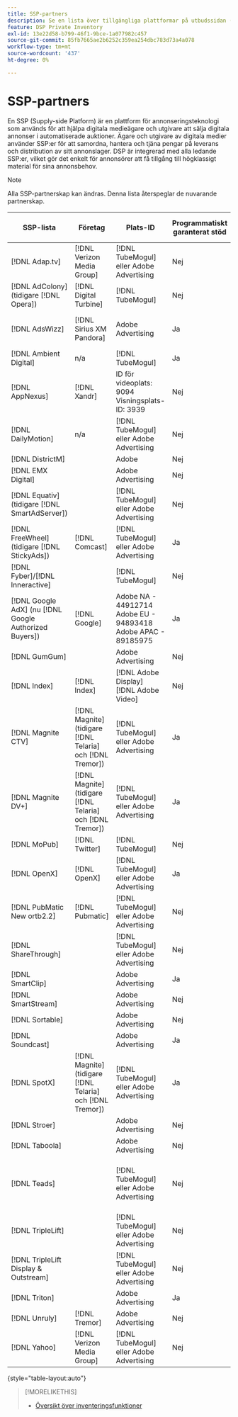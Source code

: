 ```yaml
---
title: SSP-partners
description: Se en lista över tillgängliga plattformar på utbudssidan (SSP) och öppna Exchange-partners.
feature: DSP Private Inventory
exl-id: 13e22d58-b799-46f1-9bce-1a077982c457
source-git-commit: 85fb7665ae2b6252c359ea254dbc783d73a4a078
workflow-type: tm+mt
source-wordcount: '437'
ht-degree: 0%

---
```


# SSP-partners

En SSP (Supply-side Platform) är en plattform för annonseringsteknologi som används för att hjälpa digitala medieägare och utgivare att sälja digitala annonser i automatiserade auktioner. Ägare och utgivare av digitala medier använder SSP:er för att samordna, hantera och tjäna pengar på leverans och distribution av sitt annonslager. DSP är integrerad med alla ledande SSP:er, vilket gör det enkelt för annonsörer att få tillgång till högklassigt material för sina annonsbehov.

>[!NOTE]
>
>Alla SSP-partnerskap kan ändras. Denna lista återspeglar de nuvarande partnerskap.

| SSP-lista | Företag | Plats-ID | Programmatiskt garanterat stöd | Län | Valuta som stöds | Video Desktop | Video Mobile | Video CTV | Display Desktop | Visa mobil | Inbyggd visning | Ljuddator och mobil |
|--- |--- |--- |--- |--- |--- |--- |--- |--- |--- |--- |--- |--- |
| [!DNL Adap.tv] | [!DNL Verizon Media Group] | [!DNL TubeMogul] eller Adobe Advertising | Nej | Global | USD | X | X | X |  |  |  |  |
| [!DNL AdColony] (tidigare [!DNL Opera]) | [!DNL Digital Turbine] | [!DNL TubeMogul] | Nej | Global | USD |  | x |  | x | x |  |  |
| [!DNL AdsWizz] | [!DNL Sirius XM Pandora] | Adobe Advertising | Ja | Global | US-dollar, EUR, GBP |  |  |  |  |  |  | x |
| [!DNL Ambient Digital] | n/a | [!DNL TubeMogul] | Ja | SEA | USD |  | x |  | x |  |  | x |
| [!DNL AppNexus] | [!DNL Xandr] | ID för videoplats: 9094<br>Visningsplats-ID: 3939 | Nej | Global | USD | x | x | x | x | x |  |  |
| [!DNL DailyMotion] | n/a | [!DNL TubeMogul] eller Adobe Advertising | Nej | USA och EMEA | USD, EUR | x | x | x |  |  |  |  |
| [!DNL DistrictM] |  | Adobe | Nej | USA/CA | USD |  |  |  | x | x |  |  |
| [!DNL EMX Digital] |  | Adobe Advertising | Nej | USA/CA | USD | x | x | x |  |  |  |  |
| [!DNL Equativ] (tidigare [!DNL SmartAdServer]) |  | [!DNL TubeMogul] eller Adobe Advertising | Nej | Global | USD, EUR | x | x |  | x | x |  |  |
| [!DNL FreeWheel] (tidigare [!DNL StickyAds]) | [!DNL Comcast] | [!DNL TubeMogul] eller Adobe Advertising | Ja | Global | USD, EUR, AUD, GBP | x | x | x |  |  |  |  |
| [!DNL Fyber]/[!DNL Inneractive] |  | [!DNL TubeMogul] | Nej | Global | USD | x | x |  |  |  |  |  |
| [!DNL Google AdX] (nu [!DNL Google Authorized Buyers]) | [!DNL Google] | Adobe NA - 44912714<br>Adobe EU - 94893418<br>Adobe APAC - 89185975 | Ja | Global | USD, BRL | x | x | x | x | x |  | x |
| [!DNL GumGum] |  | Adobe Advertising | Nej | USA/CA | USD | x | x |  | x | x |  |  |
| [!DNL Index] | [!DNL Index] | [!DNL Adobe Display]<br>[!DNL Adobe Video] | Nej | Global | USD | x | x | x | x | x | | |
| [!DNL Magnite CTV] | [!DNL Magnite] (tidigare [!DNL Telaria] och [!DNL Tremor]) | [!DNL TubeMogul] eller Adobe Advertising | Ja | Global | AUD, USD | x | x | x |  |  |  |  |
| [!DNL Magnite DV+] | [!DNL Magnite] (tidigare [!DNL Telaria] och [!DNL Tremor]) | [!DNL TubeMogul] eller Adobe Advertising | Ja | Global | USD | x | x | x | x | x |  | x |
| [!DNL MoPub] | [!DNL Twitter] | [!DNL TubeMogul] | Nej | Global | USD |  | x |  |  |  |  |  |
| [!DNL OpenX] | [!DNL OpenX] | [!DNL TubeMogul] eller Adobe Advertising | Ja | Global | USD | x |  |  | x | x |  |  |
| [!DNL PubMatic New ortb2.2] | [!DNL Pubmatic] | [!DNL TubeMogul] eller Adobe Advertising | Nej | Global | USD | x | x | x | x | x |  |  |
| [!DNL ShareThrough] |  | [!DNL TubeMogul] eller Adobe Advertising | Nej | Global | USD | x | x |  | x | x | x |  |
| [!DNL SmartClip] |  | Adobe Advertising | Ja | EMEA | Alla valutor | x | x | x | x | x |  |  |
| [!DNL SmartStream] |  | Adobe Advertising | Nej | EMEA | EUR, USD | x | x |  |  |  |  |  |
| [!DNL Sortable] |  | Adobe Advertising | Nej | CA | USD |  |  |  | x | x |  |  |
| [!DNL Soundcast] |  | Adobe Advertising | Ja | Global | EUR, USD |  |  |  |  |  |  | x |
| [!DNL SpotX] | [!DNL Magnite] (tidigare [!DNL Telaria] och [!DNL Tremor]) | [!DNL TubeMogul] eller Adobe Advertising | Ja | Global | USD | x | x | x |  |  |  |  |
| [!DNL Stroer] |  | Adobe Advertising | Nej | EMEA | USD | x | x |  | x | x |  |  |
| [!DNL Taboola] |  | Adobe Advertising | Nej | USA/CA | USD | x | x |  |  |  |  |  |
| [!DNL Teads] |  | [!DNL TubeMogul] eller Adobe Advertising | Nej | Outstream Video = Global<br>Display = NA + EMEA | USD | x | x |  | x | x |  |  |
| [!DNL TripleLift] |  | [!DNL TubeMogul] eller Adobe Advertising | Nej | Global | USD |  |  |  |  |  | x |  |
| [!DNL TripleLift Display & Outstream] |  | [!DNL TubeMogul] eller Adobe Advertising | Nej | Global | USD | x | x |  | x | x |  |  |
| [!DNL Triton] |  | Adobe Advertising | Ja | Global | USD |  |  |  |  |  |  | x |
| [!DNL Unruly] | [!DNL Tremor] | Adobe Advertising | Nej | USA och EMEA | USD | x | x |  |  |  |  |  |
| [!DNL Yahoo] | [!DNL Verizon Media Group] | [!DNL TubeMogul] eller Adobe Advertising | Nej | Global | USD |  |  |  | x | x |  |  |

{style="table-layout:auto"}

>[!MORELIKETHIS]
>
>* [Översikt över inventeringsfunktioner](inventory-overview.md)
